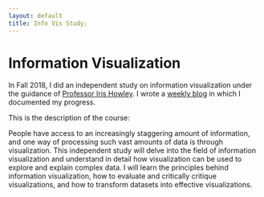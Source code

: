 ```yaml
---
layout: default
title: Info Vis Study;
---
```

# Information Visualization

In Fall 2018, I did an independent study on information visualization under the guidance of [Professor Iris Howley](http://cs.williams.edu/~iris). I wrote a [weekly blog](https://www.lester-lee.com/f2018-info-vis/) in which I documented my progress.

This is the description of the course:

People have access to an increasingly staggering amount of information, and one way of processing such vast amounts of data is through visualization. This independent study will delve into the field of information visualization and understand in detail how visualization can be used to explore and explain complex data. I will learn the principles behind information visualization, how to evaluate and critically critique visualizations, and how to transform datasets into effective visualizations.


